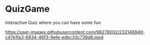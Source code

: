 # QuizGame
 Interactive Quiz where you can have some fun 
 
 


https://user-images.githubusercontent.com/98278002/232146949-c47e1fa3-6834-46f3-9efe-edbc33c736d6.mp4

